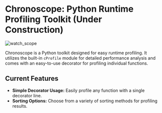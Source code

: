 # Chronoscope: Python Runtime Profiling Toolkit (Under Construction)
![watch_scope](https://github.com/BrettskiPy/chrono-scope/assets/30988215/0823b05f-04c3-4421-923e-697e96350267)

Chronoscope is a Python toolkit designed for easy runtime profiling. It utilizes the built-in `cProfile` module for detailed performance analysis and comes with an easy-to-use decorator for profiling individual functions.

## Current Features

- **Simple Decorator Usage:** Easily profile any function with a single decorator line.
- **Sorting Options:** Choose from a variety of sorting methods for profiling results.
